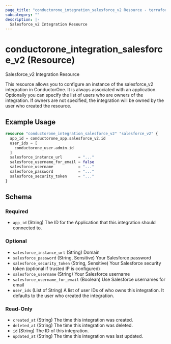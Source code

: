 ```yaml
---
page_title: "conductorone_integration_salesforce_v2 Resource - terraform-provider-conductorone"
subcategory: ""
description: |-
  Salesforce_v2 Integration Resource
---
```


# conductorone_integration_salesforce_v2 (Resource)

Salesforce_v2 Integration Resource

This resource allows you to configure an instance of the salesforce_v2 integration in ConductorOne.
It is always associated with an application. Optionally you can specify the list of users who are owners of the integration.
If owners are not specified, the integration will be owned by the user who created the resource.

## Example Usage

```terraform
resource "conductorone_integration_salesforce_v2" "salesforce_v2" {
  app_id = conductorone_app.salesforce_v2.id
  user_ids = [
    conductorone_user.admin.id
  ]
  salesforce_instance_url       = "..."
  salesforce_username_for_email = false
  salesforce_username           = "..."
  salesforce_password           = "..."
  salesforce_security_token     = "..."
}
```

<!-- schema generated by tfplugindocs -->
## Schema

### Required

- `app_id` (String) The ID for the Application that this integration should connected to.

### Optional

- `salesforce_instance_url` (String) Domain
- `salesforce_password` (String, Sensitive) Your Salesforce password
- `salesforce_security_token` (String, Sensitive) Your Salesforce security token (optional if trusted IP is configured)
- `salesforce_username` (String) Your Salesforce username
- `salesforce_username_for_email` (Boolean) Use Salesforce usernames for email
- `user_ids` (List of String) A list of user IDs of who owns this integration. It defaults to the user who created the integration.

### Read-Only

- `created_at` (String) The time this integration was created.
- `deleted_at` (String) The time this integration was deleted.
- `id` (String) The ID of this integration.
- `updated_at` (String) The time this integration was last updated.
